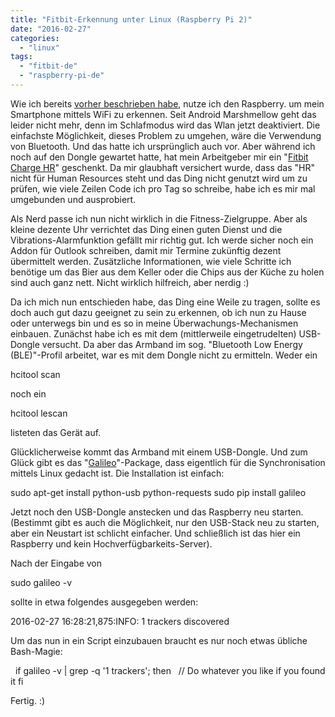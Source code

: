 ```yaml
---
title: "Fitbit-Erkennung unter Linux (Raspberry Pi 2)"
date: "2016-02-27"
categories: 
  - "linux"
tags: 
  - "fitbit-de"
  - "raspberry-pi-de"
---
```


Wie ich bereits [vorher beschrieben habe](http://dotnet.work/2016/01/synology-surveillance-station-mit-einem-einfachen-shell-script-automatisieren/), nutze ich den Raspberry. um mein Smartphone mittels WiFi zu erkennen. Seit Android Marshmellow geht das leider nicht mehr, denn im Schlafmodus wird das Wlan jetzt deaktiviert. Die einfachste Möglichkeit, dieses Problem zu umgehen, wäre die Verwendung von Bluetooth. Und das hatte ich ursprünglich auch vor. Aber während ich noch auf den Dongle gewartet hatte, hat mein Arbeitgeber mir ein "[Fitbit Charge HR](http://amzn.to/1VKm1OJ)" geschenkt. Da mir glaubhaft versichert wurde, dass das "HR" nicht für Human Resources steht und das Ding nicht genutzt wird um zu prüfen, wie viele Zeilen Code ich pro Tag so schreibe, habe ich es mir mal umgebunden und ausprobiert.

Als Nerd passe ich nun nicht wirklich in die Fitness-Zielgruppe. Aber als kleine dezente Uhr verrichtet das Ding einen guten Dienst und die Vibrations-Alarmfunktion gefällt mir richtig gut. Ich werde sicher noch ein Addon für Outlook schreiben, damit mir Termine zukünftig dezent übermittelt werden. Zusätzliche Informationen, wie viele Schritte ich benötige um das Bier aus dem Keller oder die Chips aus der Küche zu holen sind auch ganz nett. Nicht wirklich hilfreich, aber nerdig :)

Da ich mich nun entschieden habe, das Ding eine Weile zu tragen, sollte es doch auch gut dazu geeignet zu sein zu erkennen, ob ich nun zu Hause oder unterwegs bin und es so in meine Überwachungs-Mechanismen einbauen. Zunächst habe ich es mit dem (mittlerweile eingetrudelten) USB-Dongle versucht. Da aber das Armband im sog. "Bluetooth Low Energy (BLE)"-Profil arbeitet, war es mit dem Dongle nicht zu ermitteln. Weder ein

hcitool scan

noch ein

hcitool lescan

listeten das Gerät auf.

Glücklicherweise kommt das Armband mit einem USB-Dongle. Und zum Glück gibt es das "[Galileo](https://bitbucket.org/benallard/galileo)"-Package, dass eigentlich für die Synchronisation mittels Linux gedacht ist. Die Installation ist einfach:

sudo apt-get install python-usb python-requests
sudo pip install galileo

Jetzt noch den USB-Dongle anstecken und das Raspberry neu starten. (Bestimmt gibt es auch die Möglichkeit, nur den USB-Stack neu zu starten, aber ein Neustart ist schlicht einfacher. Und schließlich ist das hier ein Raspberry und kein Hochverfügbarkeits-Server).

Nach der Eingabe von

sudo galileo -v

sollte in etwa folgendes ausgegeben werden:

2016-02-27 16:28:21,875:INFO: 1 trackers discovered

Um das nun in ein Script einzubauen braucht es nur noch etwas übliche Bash-Magie:

 
if galileo -v | grep -q '1 trackers'; then
  // Do whatever you like if you found it
fi

Fertig. :)
